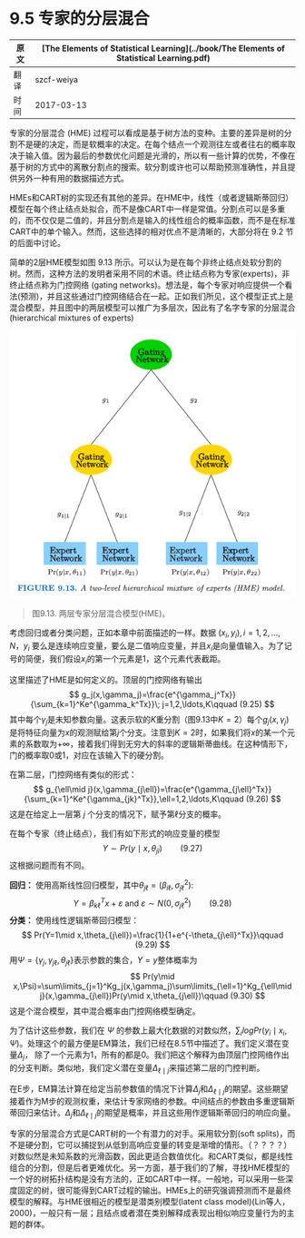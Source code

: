 # 9.5 专家的分层混合

| 原文   | [The Elements of Statistical Learning](../book/The Elements of Statistical Learning.pdf) |
| ---- | ---------------------------------------- |
| 翻译   | szcf-weiya                               |
| 时间   | 2017-03-13                               |

专家的分层混合 (HME) 过程可以看成是基于树方法的变种。主要的差异是树的分割不是硬的决定，而是软概率的决定。在每个结点一个观测往左或者往右的概率取决于输入值。因为最后的参数优化问题是光滑的，所以有一些计算的优势，不像在基于树的方式中的离散分割点的搜索。软分割或许也可以帮助预测准确性，并且提供另外一种有用的数据描述方式。

HMEs和CART树的实现还有其他的差异。在HME中，线性（或者逻辑斯蒂回归）模型在每个终止结点处拟合，而不是像CART中一样是常值。分割点可以是多重的，而不仅仅是二值的，并且分割点是输入的线性组合的概率函数，而不是在标准CART中的单个输入。然而，这些选择的相对优点不是清晰的，大部分将在 9.2 节的后面中讨论。

简单的2层HME模型如图 9.13 所示。可以认为是在每个非终止结点处软分割的树。然而，这种方法的发明者采用不同的术语。终止结点称为专家(experts)，非终止结点称为门控网络 (gating networks)。想法是，每个专家对响应提供一个看法(预测)，并且这些通过门控网络结合在一起。正如我们所见，这个模型正式上是混合模型，并且图中的两层模型可以推广为多层次，因此有了名字专家的分层混合(hierarchical mixtures of experts)

![](../img/09/fig9.13.png)

> 图9.13. 两层专家分层混合模型(HME)。

考虑回归或者分类问题，正如本章中前面描述的一样。数据 $(x_i,y_i),i=1,2,\ldots,N$，$y_i$ 要么是连续响应变量，要么是二值响应变量，并且$x_i$是向量值输入。为了记号的简便，我们假设$x_i$的第一个元素是1，这个元素代表截距。

这里描述了HME是如何定义的。顶层的门控网络有输出
$$
g_j(x,\gamma_j)=\frac{e^{\gamma_j^Tx}}{\sum_{k=1}^Ke^{\gamma_k^Tx}}\; j=1,2,\ldots,K\qquad (9.25)
$$
其中每个$\gamma_j$是未知参数向量。这表示软的$K$重分割（图9.13中$K=2$）每个$g_j(x,\gamma_j)$是将特征向量为$x$的观测赋给第$j$个分支。注意到$K=2$时，如果我们将$x$的某一个元素的系数取为$+\infty$，接着我们得到无穷大的斜率的逻辑斯蒂曲线。在这种情形下，门的概率取0或1，对应在该输入下的硬分割。

在第二层，门控网络有类似的形式：
$$
g_{\ell\mid j}(x,\gamma_{j\ell})=\frac{e^{\gamma_{j\ell}^Tx}}{\sum_{k=1}^Ke^{\gamma_{jk}^Tx}},\ell=1,2,\ldots,K\qquad (9.26)
$$
这是在给定上一层第 $j$ 个分支的情况下，赋予第$\ell$分支的概率。

在每个专家（终止结点），我们有如下形式的响应变量的模型
$$
Y\sim  Pr(y\mid x,\theta_{jl})\qquad (9.27)
$$
这根据问题而有不同。

**回归：** 使用高斯线性回归模型，其中$\theta_{j\ell}=(\beta_{i\ell},\sigma^2_{j\ell})$:
$$
Y=\beta_{k\ell}^Tx+\varepsilon\text{  and  }\varepsilon\sim N(0,\sigma_{j\ell}^2)\qquad (9.28)
$$
**分类：** 使用线性逻辑斯蒂回归模型：
$$
Pr(Y=1\mid x,\theta_{j\ell})=\frac{1}{1+e^{-\theta_{j\ell}^Tx}}\qquad (9.29)
$$
用$\Psi=\{\gamma_j,\gamma_{j\ell},\theta_{j\ell}\}$表示参数的集合，$Y=y$整体概率为
$$
Pr(y\mid x,\Psi)=\sum\limits_{j=1}^Kg_j(x,\gamma_j)\sum\limits_{\ell=1}^Kg_{\ell\mid j}(x,\gamma_{j\ell})Pr(y\mid x,\theta_{j\ell})\qquad (9.30)
$$
这是个混合模型，其中混合概率由门控网络模型确定。

为了估计这些参数，我们在 $\Psi$ 的参数上最大化数据的对数似然，$\sum_i log Pr(y_i\mid x_i,\Psi)$。处理这个的最方便是EM算法，我们已经在8.5节中描述了。我们定义潜在变量$\Delta_j$， 除了一个元素为1，所有的都是0。我们把这个解释为由顶层门控网络作出的分支判断。类似地，我们定义潜在变量$\Delta_{\ell\mid j}$来描述第二层的门控判断。

在E步，EM算法计算在给定当前参数值的情况下计算$\Delta_j$和$\Delta_{\ell\mid j}$的期望。这些期望接着作为M步的观测权重，来估计专家网络的参数。中间结点的参数由多重逻辑斯蒂回归来估计。$\Delta_j$和$\Delta_{\ell\mid j}$的期望是概率，并且这些用作逻辑斯蒂回归的响应向量。

专家的分层混合方式是CART树的一个有潜力的对手。采用软分割(soft splits)，而不是硬分割，它可以捕捉到从低到高响应变量的转变是渐增的情形。（？？？？）对数似然是未知系数的光滑函数，因此更适合数值优化。和CART类似，都是线性组合的分割，但是后者更难优化。另一方面，基于我们的了解，寻找HME模型的一个好的树拓扑结构是没有方法的，正如CART中一样。一般地，可以采用一些深度固定的树，很可能得到CART过程的输出。HMEs上的研究强调预测而不是最终模型的解释。与HME很相近的模型是潜类别模型(latent class model)(Lin等人，2000)，一般只有一层；且结点或者潜在类别解释成表现出相似响应变量行为的主题的群体。
